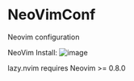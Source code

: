 # NeoVimConf
Neovim configuration 

NeoVim Install:
![image](https://github.com/cviki76/NeoVimConf/assets/101513963/33529d40-8e5f-4177-876d-e7060bff4ce7)


lazy.nvim requires Neovim >= 0.8.0
